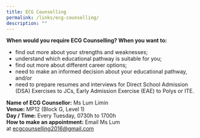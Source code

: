 ```yaml
---
title: ECG Counselling
permalink: /links/ecg-counselling/
description: ""
---
```

**When would you require ECG Counselling? When you want to:**

*   find out more about your strengths and weaknesses;
*   understand which educational pathway is suitable for you;
*   find out more about different career options;
*   need to make an informed decision about your educational pathway, and/or
*   need to prepare resumes and interviews for Direct School Admission (DSA) Exercises to JCs, Early Admission Exercise (EAE) to Polys or ITE.

  

**Name of ECG Counsellor:** Ms Lum Limin
<br>**Venue:** MP12 (Block G, Level 1)
<br>**Day / Time:** Every Tuesday, 0730h to 1700h
<br>**How to make an appointment:** Email Ms Lum at [ecgcounselling2016@gmail.com](mailto:ecgcounselling2016@gmail.com)